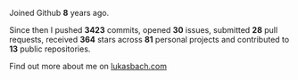 Joined Github **8** years ago.

Since then I pushed **3423** commits, opened **30** issues, submitted **28** pull requests, received **364** stars across **81** personal projects and contributed to **13** public repositories.

Find out more about me on [lukasbach.com](https://lukasbach.com)
